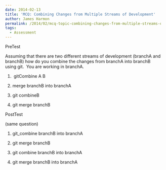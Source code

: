 ```yaml
---
date: 2014-02-13
title: 'MCQ: Combining Changes from Multiple Streams of Development'
author: James Harmon
permalink: /2014/02/mcq-topic-combining-changes-from-multiple-streams-of-development/
tags:
  - Assessment
---
```

PreTest

Assuming that there are two different streams of development (branchA and branchB) how do you combine the changes from branchA into branchB using git.  You are working in branchA.

1)  gitCombine A B

2) merge branchB into branchA

3) git combineB

4) git merge branchB

PostTest

(same question)

1) git_combine branchB into branchA

2) git merge branchB

3) git combine branchB into branchA

4) git merge branchB into branchA

&nbsp;
